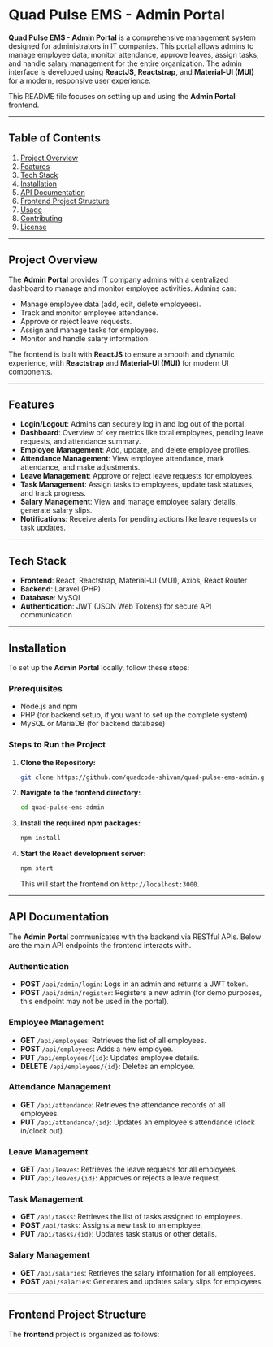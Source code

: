 # Quad Pulse EMS - Admin Portal

**Quad Pulse EMS - Admin Portal** is a comprehensive management system designed for administrators in IT companies. This portal allows admins to manage employee data, monitor attendance, approve leaves, assign tasks, and handle salary management for the entire organization. The admin interface is developed using **ReactJS**, **Reactstrap**, and **Material-UI (MUI)** for a modern, responsive user experience.

This README file focuses on setting up and using the **Admin Portal** frontend.

---

## Table of Contents

1. [Project Overview](#project-overview)
2. [Features](#features)
3. [Tech Stack](#tech-stack)
4. [Installation](#installation)
5. [API Documentation](#api-documentation)
6. [Frontend Project Structure](#frontend-project-structure)
7. [Usage](#usage)
8. [Contributing](#contributing)
9. [License](#license)

---

## Project Overview

The **Admin Portal** provides IT company admins with a centralized dashboard to manage and monitor employee activities. Admins can:

- Manage employee data (add, edit, delete employees).
- Track and monitor employee attendance.
- Approve or reject leave requests.
- Assign and manage tasks for employees.
- Monitor and handle salary information.

The frontend is built with **ReactJS** to ensure a smooth and dynamic experience, with **Reactstrap** and **Material-UI (MUI)** for modern UI components.

---

## Features

- **Login/Logout**: Admins can securely log in and log out of the portal.
- **Dashboard**: Overview of key metrics like total employees, pending leave requests, and attendance summary.
- **Employee Management**: Add, update, and delete employee profiles.
- **Attendance Management**: View employee attendance, mark attendance, and make adjustments.
- **Leave Management**: Approve or reject leave requests for employees.
- **Task Management**: Assign tasks to employees, update task statuses, and track progress.
- **Salary Management**: View and manage employee salary details, generate salary slips.
- **Notifications**: Receive alerts for pending actions like leave requests or task updates.

---

## Tech Stack

- **Frontend**: React, Reactstrap, Material-UI (MUI), Axios, React Router
- **Backend**: Laravel (PHP)
- **Database**: MySQL
- **Authentication**: JWT (JSON Web Tokens) for secure API communication

---

## Installation

To set up the **Admin Portal** locally, follow these steps:

### Prerequisites

- Node.js and npm
- PHP (for backend setup, if you want to set up the complete system)
- MySQL or MariaDB (for backend database)

### Steps to Run the Project

1. **Clone the Repository:**

    ```bash
    git clone https://github.com/quadcode-shivam/quad-pulse-ems-admin.git
    ```

2. **Navigate to the frontend directory:**

    ```bash
    cd quad-pulse-ems-admin
    ```

3. **Install the required npm packages:**

    ```bash
    npm install
    ```

4. **Start the React development server:**

    ```bash
    npm start
    ```

    This will start the frontend on `http://localhost:3000`.

---

## API Documentation

The **Admin Portal** communicates with the backend via RESTful APIs. Below are the main API endpoints the frontend interacts with.

### Authentication

- **POST** `/api/admin/login`: Logs in an admin and returns a JWT token.
- **POST** `/api/admin/register`: Registers a new admin (for demo purposes, this endpoint may not be used in the portal).

### Employee Management

- **GET** `/api/employees`: Retrieves the list of all employees.
- **POST** `/api/employees`: Adds a new employee.
- **PUT** `/api/employees/{id}`: Updates employee details.
- **DELETE** `/api/employees/{id}`: Deletes an employee.

### Attendance Management

- **GET** `/api/attendance`: Retrieves the attendance records of all employees.
- **PUT** `/api/attendance/{id}`: Updates an employee's attendance (clock in/clock out).

### Leave Management

- **GET** `/api/leaves`: Retrieves the leave requests for all employees.
- **PUT** `/api/leaves/{id}`: Approves or rejects a leave request.

### Task Management

- **GET** `/api/tasks`: Retrieves the list of tasks assigned to employees.
- **POST** `/api/tasks`: Assigns a new task to an employee.
- **PUT** `/api/tasks/{id}`: Updates task status or other details.

### Salary Management

- **GET** `/api/salaries`: Retrieves the salary information for all employees.
- **POST** `/api/salaries`: Generates and updates salary slips for employees.

---

## Frontend Project Structure

The **frontend** project is organized as follows:


